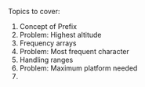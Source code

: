 Topics to cover:

1. Concept of Prefix
2. Problem: Highest altitude
3. Frequency arrays
4. Problem: Most frequent character
5. Handling ranges
6. Problem: Maximum platform needed
7.   